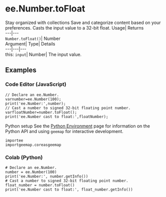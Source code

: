  
#  ee.Number.toFloat 
Stay organized with collections  Save and categorize content based on your preferences. 
Casts the input value to a 32-bit float. Usage| Returns  
---|---  
`Number.toFloat()`| Number  
Argument| Type| Details  
---|---|---  
this: `input`| Number| The input value.  
## Examples
### Code Editor (JavaScript)
```
// Declare an ee.Number.
varnumber=ee.Number(100);
print('ee.Number:',number);
// Cast a number to signed 32-bit floating point number.
varfloatNumber=number.toFloat();
print('ee.Number cast to float:',floatNumber);
```

Python setup
See the [ Python Environment](https://developers.google.com/earth-engine/guides/python_install) page for information on the Python API and using `geemap` for interactive development.
```
importee
importgeemap.coreasgeemap
```

### Colab (Python)
```
# Declare an ee.Number.
number = ee.Number(100)
print('ee.Number:', number.getInfo())
# Cast a number to signed 32-bit floating point number.
float_number = number.toFloat()
print('ee.Number cast to float:', float_number.getInfo())
```

